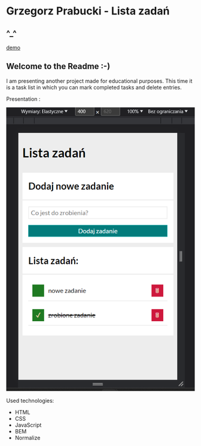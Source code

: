 # Grzegorz Prabucki - Lista zadań
## ^_^

[demo](https://grzegorztestowy.github.io/dev/modul7)

## Welcome to the Readme :-)
I am presenting another project made for educational purposes.
This time it is a task list in which you can mark completed tasks and delete entries.

Presentation :

![presentation](img/modul6present.png)


Used technologies:
- HTML
- CSS
- JavaScript
- BEM
- Normalize
